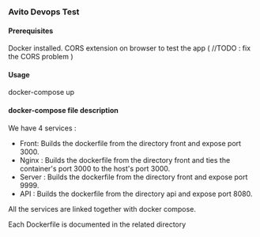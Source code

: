 ### Avito Devops Test

#### Prerequisites
Docker installed.
CORS extension on browser to test the app ( //TODO : fix the CORS problem )

#### Usage
docker-compose up

#### docker-compose file description



We have 4 services :
* Front:
Builds the dockerfile from the directory front and expose port 3000.
* Nginx :
Builds the dockerfile from the directory front and ties the container's port 3000 to the host's port 3000.
* Server :
Builds the dockerfile from the directory front and expose port 9999.
* API :
Builds the dockerfile from the directory api and expose port 8080.

All the services are linked together with docker compose.

Each Dockerfile is documented in the related directory
